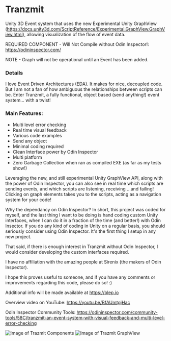 # Tranzmit
Unity 3D Event system that uses the new Experimental Unity GraphView (https://docs.unity3d.com/ScriptReference/Experimental.GraphView.GraphView.html), allowing visualization of the flow of event data.

REQUIRED COMPONENT - Will Not Compile without Odin Inspector!:
https://odininspector.com/

NOTE - Graph will not be operational until an Event has been added.

### Details
I love Event Driven Architectures (EDA). It makes for nice, decoupled code. But I am not a fan of how ambiguous the relationships between scripts can be. Enter Tranzmit, a fully functional, object based (send anything!) event system... with a twist!

### Main Features:
* Multi level error checking
* Real time visual feedback
* Various code examples
* Send any object
* Minimal coding required
* Clean Interface power by Odin Inspector
* Multi platform
* Zero Garbage Collection when ran as compiled EXE (as far as my tests show!)

Leveraging the new, and still experimental Unity GraphView API, along with the power of Odin Inspector, you can also see in real time which scripts are sending events, and which scripts are listening, receiving ...and failing! Clicking on graph elements takes you to the scripts, acting as a navigation system for your code!

Why the dependancy on Odin Inspector? In short, this project was coded for myself, and the last thing I want to be doing is hand coding custom Unity interfaces, when I can do it in a fraction of the time (and better!) with Odin Insector. If you do any kind of coding in Unity on a regular basis, you should seriously consider using Odin Inspector. It's the first thing I setup in any new project.

That said, if there is enough interest in Tranzmit without Odin Inspector, I would consider developing the custom interfaces required.

I have no affiliation with the amazing people at Sirenix (the makers of Odin Inspector).

I hope this proves useful to someone, and if you have any comments or improvements regarding this code, please do so! :) 

Additional info will be made available at https://blep.io

Overview video on YouTube: https://youtu.be/BfAUmtgjHac

Odin Inspector Community Tools: https://odininspector.com/community-tools/58C/tranzmit-an-event-system-with-visual-feedback-and-multi-level-error-checking

![Image of Trazmit Components](https://blep.io/wp-content/uploads/2020/07/Trazmit-Main.png)
![Image of Trazmit GraphView](https://blep.io/wp-content/uploads/2020/07/Trazmit-Graph.png)
